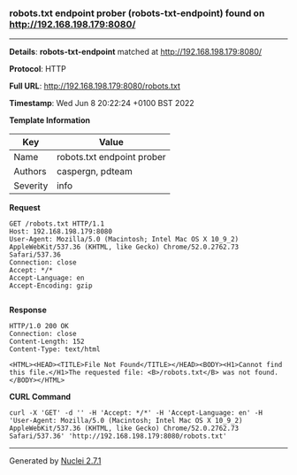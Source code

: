 ### robots.txt endpoint prober (robots-txt-endpoint) found on http://192.168.198.179:8080/
---
**Details**: **robots-txt-endpoint**  matched at http://192.168.198.179:8080/

**Protocol**: HTTP

**Full URL**: http://192.168.198.179:8080/robots.txt

**Timestamp**: Wed Jun 8 20:22:24 +0100 BST 2022

**Template Information**

| Key | Value |
|---|---|
| Name | robots.txt endpoint prober |
| Authors | caspergn, pdteam |
| Severity | info |

**Request**
```http
GET /robots.txt HTTP/1.1
Host: 192.168.198.179:8080
User-Agent: Mozilla/5.0 (Macintosh; Intel Mac OS X 10_9_2) AppleWebKit/537.36 (KHTML, like Gecko) Chrome/52.0.2762.73 Safari/537.36
Connection: close
Accept: */*
Accept-Language: en
Accept-Encoding: gzip


```

**Response**
```http
HTTP/1.0 200 OK
Connection: close
Content-Length: 152
Content-Type: text/html

<HTML><HEAD><TITLE>File Not Found</TITLE></HEAD><BODY><H1>Cannot find this file.</H1>The requested file: <B>/robots.txt</B> was not found.</BODY></HTML>
```


**CURL Command**
```
curl -X 'GET' -d '' -H 'Accept: */*' -H 'Accept-Language: en' -H 'User-Agent: Mozilla/5.0 (Macintosh; Intel Mac OS X 10_9_2) AppleWebKit/537.36 (KHTML, like Gecko) Chrome/52.0.2762.73 Safari/537.36' 'http://192.168.198.179:8080/robots.txt'
```
---
Generated by [Nuclei 2.7.1](https://github.com/projectdiscovery/nuclei)